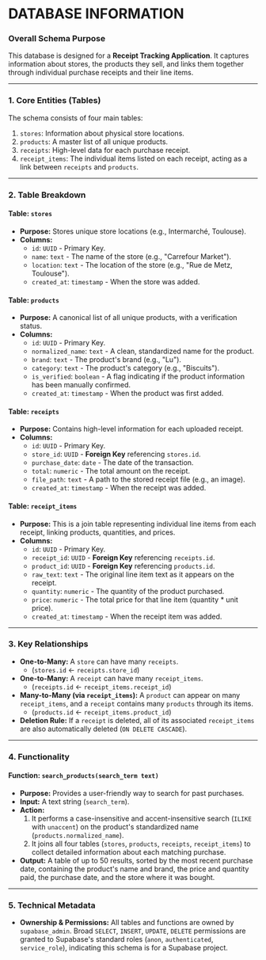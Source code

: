 # DATABASE INFORMATION
### **Overall Schema Purpose**

This database is designed for a **Receipt Tracking Application**. It captures information about stores, the products they sell, and links them together through individual purchase receipts and their line items.

---

### **1. Core Entities (Tables)**

The schema consists of four main tables:

1.  `stores`: Information about physical store locations.
2.  `products`: A master list of all unique products.
3.  `receipts`: High-level data for each purchase receipt.
4.  `receipt_items`: The individual items listed on each receipt, acting as a link between `receipts` and `products`.

---

### **2. Table Breakdown**

#### **Table: `stores`**
* **Purpose:** Stores unique store locations (e.g., Intermarché, Toulouse).
* **Columns:**
    * `id`: `UUID` - Primary Key.
    * `name`: `text` - The name of the store (e.g., "Carrefour Market").
    * `location`: `text` - The location of the store (e.g., "Rue de Metz, Toulouse").
    * `created_at`: `timestamp` - When the store was added.

#### **Table: `products`**
* **Purpose:** A canonical list of all unique products, with a verification status.
* **Columns:**
    * `id`: `UUID` - Primary Key.
    * `normalized_name`: `text` - A clean, standardized name for the product.
    * `brand`: `text` - The product's brand (e.g., "Lu").
    * `category`: `text` - The product's category (e.g., "Biscuits").
    * `is_verified`: `boolean` - A flag indicating if the product information has been manually confirmed.
    * `created_at`: `timestamp` - When the product was first added.

#### **Table: `receipts`**
* **Purpose:** Contains high-level information for each uploaded receipt.
* **Columns:**
    * `id`: `UUID` - Primary Key.
    * `store_id`: `UUID` - **Foreign Key** referencing `stores.id`.
    * `purchase_date`: `date` - The date of the transaction.
    * `total`: `numeric` - The total amount on the receipt.
    * `file_path`: `text` - A path to the stored receipt file (e.g., an image).
    * `created_at`: `timestamp` - When the receipt was added.

#### **Table: `receipt_items`**
* **Purpose:** This is a join table representing individual line items from each receipt, linking products, quantities, and prices.
* **Columns:**
    * `id`: `UUID` - Primary Key.
    * `receipt_id`: `UUID` - **Foreign Key** referencing `receipts.id`.
    * `product_id`: `UUID` - **Foreign Key** referencing `products.id`.
    * `raw_text`: `text` - The original line item text as it appears on the receipt.
    * `quantity`: `numeric` - The quantity of the product purchased.
    * `price`: `numeric` - The total price for that line item (quantity * unit price).
    * `created_at`: `timestamp` - When the receipt item was added.

---

### **3. Key Relationships**

* **One-to-Many:** A `store` can have many `receipts`.
    * (`stores.id` ← `receipts.store_id`)
* **One-to-Many:** A `receipt` can have many `receipt_items`.
    * (`receipts.id` ← `receipt_items.receipt_id`)
* **Many-to-Many (via `receipt_items`):** A `product` can appear on many `receipt_items`, and a `receipt` contains many `products` through its items.
    * (`products.id` ← `receipt_items.product_id`)
* **Deletion Rule:** If a `receipt` is deleted, all of its associated `receipt_items` are also automatically deleted (`ON DELETE CASCADE`).

---

### **4. Functionality**

#### **Function: `search_products(search_term text)`**
* **Purpose:** Provides a user-friendly way to search for past purchases.
* **Input:** A text string (`search_term`).
* **Action:**
    1.  It performs a case-insensitive and accent-insensitive search (`ILIKE` with `unaccent`) on the product's standardized name (`products.normalized_name`).
    2.  It joins all four tables (`stores`, `products`, `receipts`, `receipt_items`) to collect detailed information about each matching purchase.
* **Output:** A table of up to 50 results, sorted by the most recent purchase date, containing the product's name and brand, the price and quantity paid, the purchase date, and the store where it was bought.

---

### **5. Technical Metadata**

* **Ownership & Permissions:** All tables and functions are owned by `supabase_admin`. Broad `SELECT`, `INSERT`, `UPDATE`, `DELETE` permissions are granted to Supabase's standard roles (`anon`, `authenticated`, `service_role`), indicating this schema is for a Supabase project.